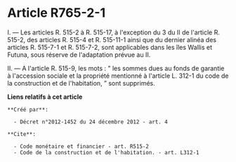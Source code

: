 # Article R765-2-1

I. ― Les articles R. 515-2 à R. 515-17, à l'exception du 3 du II de l'article R. 515-2, des articles R. 515-4 et R. 515-11-1
ainsi que du dernier alinéa des articles R. 515-7-1 et R. 515-7-2, sont applicables dans les îles Wallis et Futuna, sous
réserve de l'adaptation prévue au II. 

II. ― A l'article R. 515-9, les mots : " les sommes dues au fonds de garantie à l'accession sociale et la propriété mentionné
à l'article L. 312-1 du code de la construction et de l'habitation, ” sont supprimés.

**Liens relatifs à cet article**

	**Créé par**:

	  - Décret n°2012-1452 du 24 décembre 2012 - art. 4

	**Cite**:

	  - Code monétaire et financier - art. R515-2
	  - Code de la construction et de l'habitation. - art. L312-1
